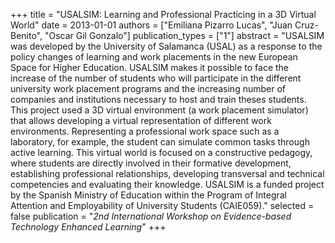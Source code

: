 +++
title = "USALSIM: Learning and Professional Practicing in a 3D Virtual World"
date = 2013-01-01
authors = ["Emiliana Pizarro Lucas", "Juan Cruz-Benito", "Oscar Gil Gonzalo"]
publication_types = ["1"]
abstract = "USALSIM was developed by the University of Salamanca (USAL) as a response to the policy changes of learning and work placements in the new European Space for Higher Education. USALSIM makes it possible to face the increase of the number of students who will participate in the different university work placement programs and the increasing number of companies and institutions necessary to host and train theses students. This project used a 3D virtual environment (a work placement simulator) that allows developing a virtual representation of different work environments. Representing a professional work space such as a laboratory, for example, the student can simulate common tasks through active learning. This virtual world is focused on a constructive pedagogy, where students are directly involved in their formative development, establishing professional relationships, developing transversal and technical competencies and evaluating their knowledge. USALSIM is a funded project by the Spanish Ministry of Education within the Program of Integral Attention and Employability of University Students (CAIE059)."
selected = false
publication = "*2nd International Workshop on Evidence-based Technology Enhanced Learning*"
+++
